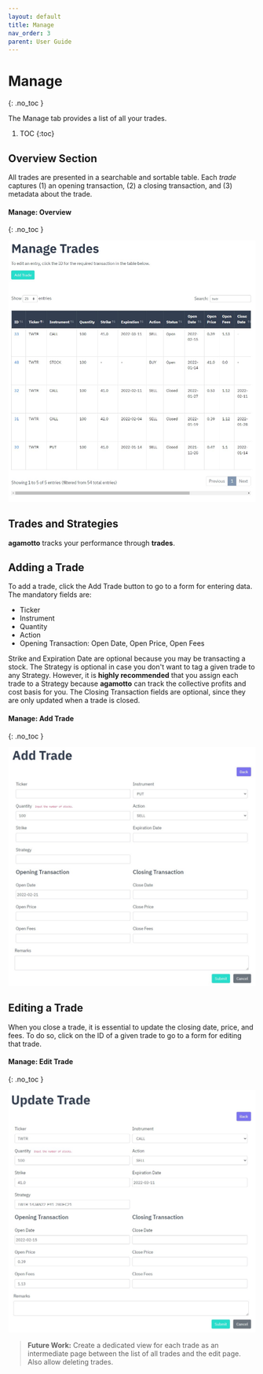 ```yaml
---
layout: default
title: Manage
nav_order: 3
parent: User Guide
---
```


# Manage
{: .no_toc }

The Manage tab provides a list of all your trades.

1. TOC
{:toc}

## Overview Section
All trades are presented in a searchable and sortable table. Each *trade* captures (1) an opening transaction, (2) a closing transaction, and (3) metadata about the trade.

#### Manage: Overview
{: .no_toc }

<p align="center">
    <img src="https://raw.githubusercontent.com/chrischow/agamotto/main/screenshots/manage-overview.jpg">
</p>

## Trades and Strategies
**agamotto** tracks your performance through **trades**.

## Adding a Trade
To add a trade, click the Add Trade button to go to a form for entering data. The mandatory fields are:

- Ticker
- Instrument
- Quantity
- Action
- Opening Transaction: Open Date, Open Price, Open Fees

Strike and Expiration Date are optional because you may be transacting a stock. The Strategy is optional in case you don't want to tag a given trade to any Strategy. However, it is **highly recommended** that you assign each trade to a Strategy because **agamotto** can track the collective profits and cost basis for you. The Closing Transaction fields are optional, since they are only updated when a trade is closed.

#### Manage: Add Trade
{: .no_toc }

<p align="center">
    <img src="https://raw.githubusercontent.com/chrischow/agamotto/main/screenshots/manage-add.jpg">
</p>

## Editing a Trade
When you close a trade, it is essential to update the closing date, price, and fees. To do so, click on the ID of a given trade to go to a form for editing that trade.

#### Manage: Edit Trade
{: .no_toc }

<p align="center">
    <img src="https://raw.githubusercontent.com/chrischow/agamotto/main/screenshots/manage-edit.jpg">
</p>

> **Future Work:** Create a dedicated view for each trade as an intermediate page between the list of all trades and the edit page. Also allow deleting trades.